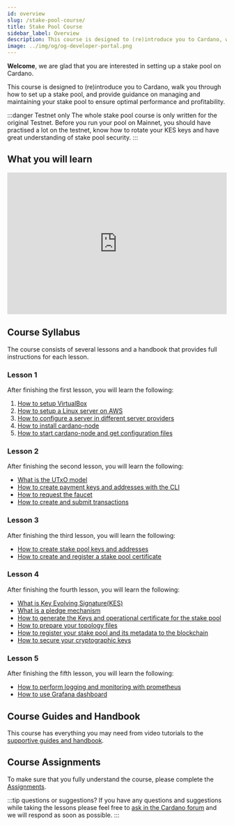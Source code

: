 ```yaml
---
id: overview
slug: /stake-pool-course/
title: Stake Pool Course
sidebar_label: Overview
description: This course is designed to (re)introduce you to Cardano, walk you through how to set up a stake pool, and provide guidance on managing and maintaining your stake pool to ensure optimal performance and profitability.
image: ../img/og/og-developer-portal.png
---
```


**Welcome**, we are glad that you are interested in setting up a stake pool on Cardano.

This course is designed to (re)introduce you to Cardano, walk you through how to set up a stake pool, and provide guidance on managing and maintaining your stake pool to ensure optimal performance and profitability.

:::danger Testnet only
The whole stake pool course is only written for the original Testnet. Before you run your pool on Mainnet, you should have practised a lot on the testnet, know how to rotate your KES keys and have great understanding of stake pool security.
:::

## What you will learn

<iframe width="100%" height="325" src="https://www.youtube.com/embed/Jb08HTkk7yo" frameborder="0" allow="accelerometer; autoplay; clipboard-write; encrypted-media; gyroscope; picture-in-picture; fullscreen;"></iframe>
<br/>

## Course Syllabus

The course consists of several lessons and a handbook that provides full instructions for each lesson.

### Lesson 1

After finishing the first lesson, you will learn the following:

1. [How to setup VirtualBox](../stake-pool-course/lesson-1#install-virtualbox)
2. [How to setup a Linux server on AWS](../stake-pool-course/lesson-1#setup-a-linux-server-on-aws)
3. [How to configure a server in different server providers](../stake-pool-course/lesson-1#alternative-to-aws)
4. [How to install cardano-node](../stake-pool-course/lesson-1#install-cardano-node)
5. [How to start cardano-node and get configuration files](../stake-pool-course/lesson-1#run-cardano-node)

### Lesson 2

After finishing the second lesson, you will learn the following:

* [What is the UTxO model](/docs/stake-pool-course/lesson-2#the-utxo-model)
* [How to create payment keys and addresses with the CLI](/docs/stake-pool-course/lesson-2#generate-payment-keys-and-addresses)
* [How to request the faucet](/docs/stake-pool-course/lesson-2#request-funds-to-the-faucet)
* [How to create and submit transactions](/docs/stake-pool-course/lesson-2#create-a-simple-transaction)

### Lesson 3

After finishing the third lesson, you will learn the following:

* [How to create stake pool keys and addresses](/docs/stake-pool-course/lesson-3#create-stake-pool-keys-and-adresses)
* [How to create and register a stake pool certificate](/docs/stake-pool-course/lesson-3#create-and-register-a-stake-pool-certificate)

### Lesson 4

After finishing the fourth lesson, you will learn the following:

* [What is Key Evolving Signature(KES)](/docs/stake-pool-course/lesson-4#key-evolving-signature)
* [What is a pledge mechanism](/docs/stake-pool-course/lesson-4#pledge-mechanism) 
* [How to generate the Keys and operational certificate for the stake pool](/docs/stake-pool-course/lesson-4#generate-stake-pool-keys)
* [How to prepare your topology files](/docs/stake-pool-course/lesson-4#topology-files) 
* [How to register your stake pool and its metadata to the blockchain](/docs/stake-pool-course/lesson-4#register-stake-pool-metadata)
* [How to secure your cryptographic keys](/docs/stake-pool-course/lesson-4#secure-your-cryptographic-keys)

### Lesson 5

After finishing the fifth lesson, you will learn the following:

* [How to perform logging and monitoring with prometheus](/docs/stake-pool-course/lesson-5#logging-and-monitoring-with-prometheus)
* [How to use Grafana dashboard](/docs/stake-pool-course/lesson-5#grafana-dashboard)

## Course Guides and Handbook

This course has everything you may need from video tutorials to the [supportive guides and handbook](/docs/stake-pool-course/handbook/install-cardano-node-written).

## Course Assignments

To make sure that you fully understand the course, please complete the [Assignments](/docs/stake-pool-course/assignments/assignment-1).

:::tip questions or suggestions?
If you have any questions and suggestions while taking the lessons please feel free to [ask in the Cardano forum](https://forum.cardano.org/c/staking-delegation/setup-a-stake-pool/158) and we will respond as soon as possible.
:::

